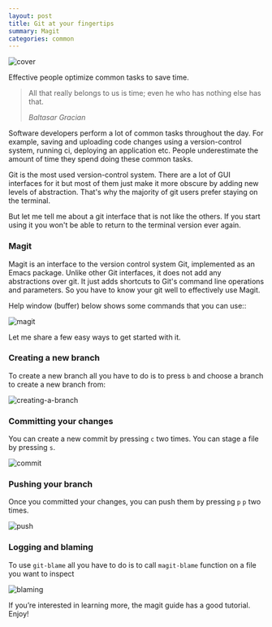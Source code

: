 ```yaml
---
layout: post
title: Git at your fingertips
summary: Magit
categories: common
---
```


![cover](https://i.imgur.com/OkR7dM2.png)

Effective people optimize common tasks to save time.

<blockquote>
  <p>
  All that really belongs to us is time; even he who has nothing else has that.
  </p>
  <footer><cite title="Baltasar Gracian">Baltasar Gracian</cite></footer>
</blockquote>

Software developers perform a lot of common tasks throughout the day. For example, saving and uploading code changes using a version-control system, running ci, deploying an application etc. People underestimate the amount of time they spend doing these common tasks.

Git is the most used version-control system. There are a lot of GUI interfaces for it but most of them just make it more obscure by adding new levels of abstraction. That's why the majority of git users prefer staying on the terminal.

But let me tell me about a git interface that is not like the others. If you start using it you won't be able to return to the terminal version ever again.

### Magit

Magit is an interface to the version control system Git, implemented as an Emacs package. Unlike other Git interfaces, it does not add any abstractions over git. It just adds shortcuts to Git's command line operations and parameters. So you have to know your git well to effectively use Magit.

Help window (buffer) below shows some commands that you can use::

![magit](https://i.imgur.com/A5Zh3Tu.png)

Let me share a few easy ways to get started with it.

### Creating a new branch

To create a new branch all you have to do is to press `b` and choose a branch to create a new branch from:

![creating-a-branch](https://i.imgur.com/n87Cdgl.png)

### Committing your changes

You can create a new commit by pressing `c` two times. You can stage a file by pressing `s`.

![commit](https://i.imgur.com/9Mj7y3H.png)

### Pushing your branch

Once you committed your changes, you can push them by pressing `p` `p` two times.

![push](https://i.imgur.com/xjAIOPo.png)

### Logging and blaming

To use `git-blame` all you have to do is to call `magit-blame` function on a file you want to inspect

![blaming](https://i.imgur.com/hopHzvU.png)



If you’re interested in learning more, the magit guide has a good tutorial. Enjoy!
